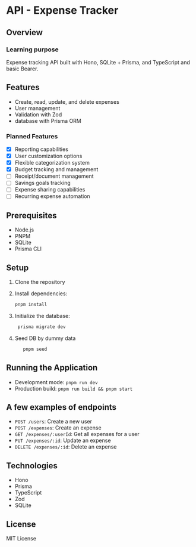 # API - Expense Tracker

## Overview

### Learning purpose

Expense tracking API built with Hono, SQLite + Prisma, and TypeScript and basic Bearer.

## Features

- Create, read, update, and delete expenses
- User management
- Validation with Zod
- database with Prisma ORM

### Planned Features

- [x] Reporting capabilities
- [x] User customization options
- [x] Flexible categorization system
- [x] Budget tracking and management
- [ ] Receipt/document management
- [ ] Savings goals tracking
- [ ] Expense sharing capabilities
- [ ] Recurring expense automation

## Prerequisites

- Node.js
- PNPM
- SQLite
- Prisma CLI

## Setup

1. Clone the repository
2. Install dependencies:

   ```bash
   pnpm install
   ```

3. Initialize the database:
   ```bash
    prisma migrate dev
   ```
4. Seed DB by dummy data
   ```bash
      pnpm seed
   ```

## Running the Application

- Development mode: `pnpm run dev`
- Production build: `pnpm run build && pnpm start`

## A few examples of endpoints

- `POST /users`: Create a new user
- `POST /expenses`: Create an expense
- `GET /expenses/:userId`: Get all expenses for a user
- `PUT /expenses/:id`: Update an expense
- `DELETE /expenses/:id`: Delete an expense

## Technologies

- Hono
- Prisma
- TypeScript
- Zod
- SQLite

## License

MIT License
